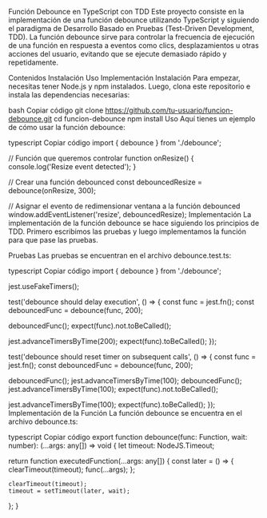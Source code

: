 Función Debounce en TypeScript con TDD
Este proyecto consiste en la implementación de una función debounce utilizando TypeScript y siguiendo el paradigma de Desarrollo Basado en Pruebas (Test-Driven Development, TDD). La función debounce sirve para controlar la frecuencia de ejecución de una función en respuesta a eventos como clics, desplazamientos u otras acciones del usuario, evitando que se ejecute demasiado rápido y repetidamente.

Contenidos
Instalación
Uso
Implementación
Instalación
Para empezar, necesitas tener Node.js y npm instalados. Luego, clona este repositorio e instala las dependencias necesarias:

bash
Copiar código
git clone https://github.com/tu-usuario/funcion-debounce.git
cd funcion-debounce
npm install
Uso
Aquí tienes un ejemplo de cómo usar la función debounce:

typescript
Copiar código
import { debounce } from './debounce';

// Función que queremos controlar
function onResize() {
  console.log('Resize event detected');
}

// Crear una función debounced
const debouncedResize = debounce(onResize, 300);

// Asignar el evento de redimensionar ventana a la función debounced
window.addEventListener('resize', debouncedResize);
Implementación
La implementación de la función debounce se hace siguiendo los principios de TDD. Primero escribimos las pruebas y luego implementamos la función para que pase las pruebas.

Pruebas
Las pruebas se encuentran en el archivo debounce.test.ts:

typescript
Copiar código
import { debounce } from './debounce';

jest.useFakeTimers();

test('debounce should delay execution', () => {
  const func = jest.fn();
  const debouncedFunc = debounce(func, 200);

  debouncedFunc();
  expect(func).not.toBeCalled();

  jest.advanceTimersByTime(200);
  expect(func).toBeCalled();
});

test('debounce should reset timer on subsequent calls', () => {
  const func = jest.fn();
  const debouncedFunc = debounce(func, 200);

  debouncedFunc();
  jest.advanceTimersByTime(100);
  debouncedFunc();
  jest.advanceTimersByTime(100);
  expect(func).not.toBeCalled();

  jest.advanceTimersByTime(100);
  expect(func).toBeCalled();
});
Implementación de la Función
La función debounce se encuentra en el archivo debounce.ts:

typescript
Copiar código
export function debounce(func: Function, wait: number): (...args: any[]) => void {
  let timeout: NodeJS.Timeout;

  return function executedFunction(...args: any[]) {
    const later = () => {
      clearTimeout(timeout);
      func(...args);
    };

    clearTimeout(timeout);
    timeout = setTimeout(later, wait);
  };
}
